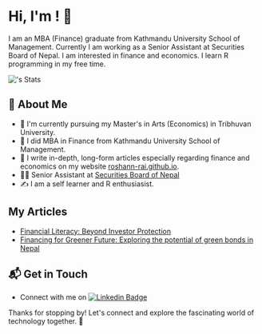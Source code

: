 
# Hi, I'm <ROSHAN RAI>! 👋

I am an MBA (Finance) graduate from Kathmandu University School of Management. Currently I am working as a Senior Assistant at Securities Board of Nepal. I am interested in finance and economics. I learn R programming in my free time.

![<Roshann-Rai>'s Stats](https://github-readme-stats.vercel.app/api?username=<username>&theme=vue-dark&show_icons=true&hide_border=true&count_private=true)

## 🚀 About Me

- 🔭 I'm currently pursuing my Master's in Arts (Economics) in Tribhuvan University.
- 🔭 I did MBA in Finance from Kathmandu University School of Management.
- 📝 I write in-depth, long-form articles especially regarding finance and economics on my website [roshann-rai.github.io](https://roshann-rai.github.io/).
- 👨‍💼 Senior Assistant at [Securities Board of Nepal](https://sebon.gov.np/)
- ✍️ I am a self learner and R enthusiasist.

## My Articles
- [Financial Literacy: Beyond Investor Protection](https://roshann-rai.github.io/financial-literacy.html)
- [Financing for Greener Future: Exploring the potential of green bonds in Nepal](https://roshann-rai.github.io/green-bonds.html)


## 📬 Get in Touch

- Connect with me on [![Linkedin Badge](https://img.shields.io/badge/-Linkedin-blue?style=flat&logo=Linkedin&logoColor=white)](https://www.linkedin.com/in/roshan-rai-935301217/)

Thanks for stopping by! Let's connect and explore the fascinating world of technology together. 🚀
